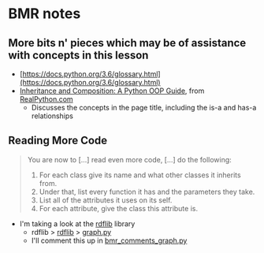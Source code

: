 # BMR notes
## More bits n' pieces which may be of assistance with concepts in this lesson
- [https://docs.python.org/3.6/glossary.html](https://docs.python.org/3.6/glossary.html)
- [Inheritance and Composition: A Python OOP Guide](https://realpython.com/inheritance-composition-python/), from [RealPython.com](https://realpython.com/)
  - Discusses the concepts in the page title, including the is-a and has-a relationships
## Reading More Code
> You are now to [...] read even more code, [...] do the following:
>   1. For each class give its name and what other classes it inherits from.
>   2. Under that, list every function it has and the parameters they take.
>   3. List all of the attributes it uses on its self.
>   4. For each attribute, give the class this attribute is.

- I'm taking a look at the [rdflib](https://github.com/RDFLib/rdflib) library
  - rdflib > [rdflib](https://github.com/RDFLib/rdflib/tree/master/rdflib) > [graph.py](https://github.com/RDFLib/rdflib/blob/master/rdflib/graph.py)
  - I'll comment this up in [bmr_comments_graph.py](https://github.com/uw-libraries-python-interest-group/lp3thw/blob/master/ex41/bmr_comments_graph.py)
